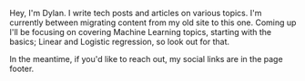 Hey, I'm Dylan. I write tech posts and articles on various topics. I'm currently between migrating content from my old site to this one. Coming up I'll be focusing on covering Machine Learning topics, starting with the basics; Linear and Logistic regression, so look out for that. 

In the meantime, if you'd like to reach out, my social links are in the page footer.
